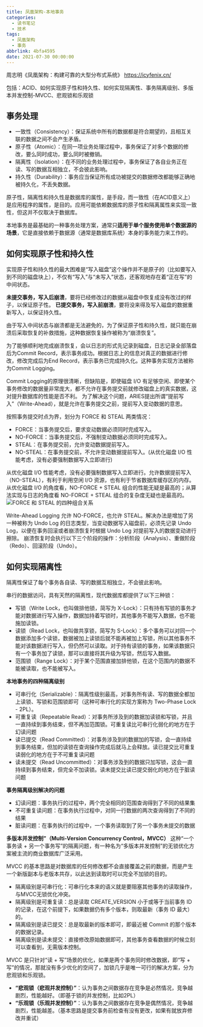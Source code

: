 ```yaml
---
title: 凤凰架构-本地事务
categories:
  - 读书笔记
  - 技术
tags:
  - 凤凰架构
  - 事务
abbrlink: 4bfa4595
date: 2021-07-30 00:00:00
---
```


周志明《凤凰架构：构建可靠的大型分布式系统》
https://icyfenix.cn/

包括：ACID、如何实现原子性和持久性、如何实现隔离性、事务隔离级别、多版本并发控制-MVCC、悲观锁和乐观锁
<!-- more -->

## 事务处理
* 一致性（Consistency）：保证系统中所有的数据都是符合期望的，且相互关联的数据之间不会产生矛盾。
* 原子性（Atomic）：在同一项业务处理过程中，事务保证了对多个数据的修改，要么同时成功，要么同时被撤销。
* 隔离性（Isolation）：在不同的业务处理过程中，事务保证了各自业务正在读、写的数据互相独立，不会彼此影响。
* 持久性（Durability）：事务应当保证所有成功被提交的数据修改都能够正确地被持久化，不丢失数据。

原子性，隔离性和持久性是数据库的属性，是手段，而一致性（在ACID意义上）是应用程序的属性，是目的。应用可能依赖数据库的原子性和隔离属性来实现一致性，但这并不仅取决于数据库。


本地事务是最基础的一种事务处理方案，通常只**适用于单个服务使用单个数据源的场景**，它是直接依赖于数据源（通常是数据库系统）本身的事务能力来工作的。

## 如何实现原子性和持久性
实现原子性和持久性的最大困难是“写入磁盘”这个操作并不是原子的（比如要写入到不同的磁盘块上），不仅有“写入”与“未写入”状态，还客观地存在着“正在写”的中间状态。

**未提交事务，写入后崩溃**，要将已经修改过的数据从磁盘中恢复成没有改过的样子，以保证原子性。
**已提交事务，写入前崩溃**，要将没来得及写入磁盘的数据重新写入，以保证持久性。

由于写入中间状态与崩溃都是无法避免的，为了保证原子性和持久性，就只能在崩溃后采取恢复的补救措施，这种数据恢复操作被称为“崩溃恢复”。

为了能够顺利地完成崩溃恢复，会以日志的形式先记录到磁盘，日志记录全部落盘后为Commit Record，表示事务成功。根据日志上的信息对真正的数据进行修改，修改完成后为End Record，表示事务已完成持久化。这种事务实现方法被称为Commit Logging。

Commit Logging的原理很清晰，但缺陷是，即使磁盘 I/O 有足够空闲、即使某个事务修改的数据量非常庞大，都不允许在事务提交前就修改磁盘上的真实数据，这对提升数据库的性能是否不利。
为了解决这个问题，ARIES提出所谓“提前写入”（Write-Ahead），就是允许在事务提交之前，提前写入变动数据的意思。

按照事务提交时点为界，划分为 FORCE 和 STEAL 两类情况：
* FORCE：当事务提交后，要求变动数据必须同时完成写入。
* NO-FORCE：当事务提交后，不强制变动数据必须同时完成写入。
* STEAL：在事务提交前，允许变动数据提前写入。
* NO-STEAL：在事务提交前，不允许变动数据提前写入。(从优化磁盘 I/O 性能考虑，没有必要强制数据写入立即进行)

从优化磁盘 I/O 性能考虑，没有必要强制数据写入立即进行。允许数据提前写入（NO-STEAL），有利于利用空闲 I/O 资源，也有利于节省数据库缓存区的内存。
从优化磁盘 I/O 的角度看，NO-FORCE + STEAL 组合的性能无疑是最高的；从算法实现与日志的角度看 NO-FORCE + STEAL 组合的复杂度无疑也是最高的。
![FORCE 和 STEAL 的四种组合关系](https://gitee.com/lights8080/lights8080-oss/raw/master/2021/07/sbc3jM.jpg)

Write-Ahead Logging 允许 NO-FORCE，也允许 STEAL。解决办法是增加了另一种被称为 Undo Log 的日志类型，当变动数据写入磁盘前，必须先记录 Undo Log，以便在事务回滚或者崩溃恢复时根据 Undo Log 对提前写入的数据变动进行擦除。
崩溃恢复时会执行以下三个阶段的操作：分析阶段（Analysis）、重做阶段（Redo）、回滚阶段（Undo）。

## 如何实现隔离性
隔离性保证了每个事务各自读、写的数据互相独立，不会彼此影响。

串行的数据访问，具有天然的隔离性，现代数据库都提供了以下三种锁：
* 写锁（Write Lock，也叫做排他锁，简写为 X-Lock）：只有持有写锁的事务才能对数据进行写入操作，数据加持着写锁时，其他事务不能写入数据，也不能施加读锁。
* 读锁（Read Lock，也叫做共享锁，简写为 S-Lock）：多个事务可以对同一个数据添加多个读锁，数据被加上读锁后就不能再被加上写锁，所以其他事务不能对该数据进行写入，但仍然可以读取。对于持有读锁的事务，如果该数据只有一个事务加了读锁，那可以直接将其升级为写锁，然后写入数据。
* 范围锁（Range Lock）：对于某个范围直接加排他锁，在这个范围内的数据不能被读取，也不能被写入。

**本地事务的四种隔离级别**
* 可串行化（Serializable）：隔离性级别最高，对事务所有读、写的数据全都加上读锁、写锁和范围锁即可（这种可串行化的实现方案称为 Two-Phase Lock - 2PL）。
* 可重复读（Repeatable Read）：对事务所涉及到的数据加读锁和写锁，并且一直持续到事务结束，但不再加范围锁。可重复读比可串行化弱化的地方在于幻读问题
* 读已提交（Read Committed）：对事务涉及到的数据加的写锁，会一直持续到事务结束，但加的读锁在查询操作完成后就马上会释放。读已提交比可重复读弱化的地方在于不可重复读问题
* 读未提交（Read Uncommitted）：对事务涉及到的数据只加写锁，这会一直持续到事务结束，但完全不加读锁。读未提交比读已提交弱化的地方在于脏读问题

**事务隔离级别解决的问题**
* 幻读问题：事务执行的过程中，两个完全相同的范围查询得到了不同的结果集
* 不可重复读问题：在事务执行过程中，对同一行数据的两次查询得到了不同的结果
* 脏读问题：在事务执行的过程中，一个事务读取到了另一个事务未提交的数据

**多版本并发控制”（Multi-Version Concurrency Control，MVCC）**
这种“一个事务读 + 另一个事务写”的隔离问题，有一种名为“多版本并发控制”的无锁优化方案被主流的商业数据库广泛采用。

MVCC 的基本思路是对数据库的任何修改都不会直接覆盖之前的数据，而是产生一个新版副本与老版本共存，以此达到读取时可以完全不加锁的目的。

* 隔离级别是可串行化：可串行化本来的语义就是要阻塞其他事务的读取操作，与MVCC无锁优化冲突。
* 隔离级别是可重复读：总是读取 CREATE_VERSION 小于或等于当前事务 ID 的记录，在这个前提下，如果数据仍有多个版本，则取最新（事务 ID 最大）的。
* 隔离级别是读已提交：总是取最新的版本即可，即最近被 Commit 的那个版本的数据记录。
* 隔离级别是读未提交：直接修改原始数据即可，其他事务查看数据的时候立刻可以查看到，无需版本控制。

MVCC 是只针对“读 + 写”场景的优化，如果是两个事务同时修改数据，即“写 + 写”的情况，那就没有多少优化的空间了，加锁几乎是唯一可行的解决方案，分为悲观锁和乐观锁。

* **“悲观锁（悲观并发控制）”**：认为事务之间数据存在竞争是必然情况，竞争越剧烈，性能越好。（即基于锁的并发控制，比如2PL）
* **“乐观锁（乐观并发控制）”**：认为事务之间数据存在竞争是偶然情况，竞争越剧烈，性能越差。（基本思路是提交事务前检查有没有更改，如果有就放弃修改并重试）

